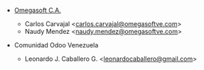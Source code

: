 - [Omegasoft C.A.](https://www.omegasoftve.com/)
  - Carlos Carvajal \<<carlos.carvajal@omegasoftve.com>\>
  - Naudy Mendez \<<naudy.mendez@omegasoftve.com>\>

- Comunidad Odoo Venezuela
  - Leonardo J. Caballero G. \<<leonardocaballero@gmail.com>\>
